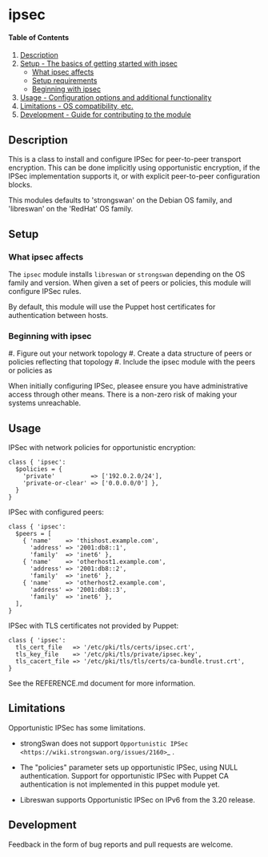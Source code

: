 # ipsec

#### Table of Contents

1. [Description](#description)
2. [Setup - The basics of getting started with ipsec](#setup)
    * [What ipsec affects](#what-ipsec-affects)
    * [Setup requirements](#setup-requirements)
    * [Beginning with ipsec](#beginning-with-ipsec)
3. [Usage - Configuration options and additional functionality](#usage)
4. [Limitations - OS compatibility, etc.](#limitations)
5. [Development - Guide for contributing to the module](#development)

## Description

This is a class to install and configure IPSec for peer-to-peer
transport encryption. This can be done implicitly using opportunistic
encryption, if the IPSec implementation supports it, or with explicit
peer-to-peer configuration blocks.

This modules defaults to 'strongswan' on the Debian OS family, and
'libreswan' on the 'RedHat' OS family.

## Setup

### What ipsec affects

The `ipsec` module installs `libreswan` or `strongswan` depending on
the OS family and version. When given a set of peers or policies, this
module will configure IPSec rules.

By default, this module will use the Puppet host certificates for
authentication between hosts.

### Beginning with ipsec

#. Figure out your network topology
#. Create a data structure of peers or policies reflecting that topology
#. Include the ipsec module with the peers or policies as

When initially configuring IPSec, pleasee ensure you have
administrative access through other means. There is a non-zero risk of
making your systems unreachable.

## Usage

IPSec with network policies for opportunistic encryption:

```puppet
class { 'ipsec':
  $policies = {
    'private'          => ['192.0.2.0/24'],
    'private-or-clear' => ['0.0.0.0/0'] },
  }
}
```

IPSec with configured peers:

```puppet
class { 'ipsec':
  $peers = [
    { 'name'    => 'thishost.example.com',
      'address' => '2001:db8::1',
      'family'  => 'inet6' },
    { 'name'    => 'otherhost1.example.com',
      'address' => '2001:db8::2',
      'family'  => 'inet6' },
    { 'name'    => 'otherhost2.example.com',
      'address' => '2001:db8::3',
      'family'  => 'inet6' },
  ],
}
```

IPSec with TLS certificates not provided by Puppet:

```puppet
class { 'ipsec':
  tls_cert_file   => '/etc/pki/tls/certs/ipsec.crt',
  tls_key_file    => '/etc/pki/tls/private/ipsec.key',
  tls_cacert_file => '/etc/pki/tls/tls/certs/ca-bundle.trust.crt',
}
```

See the REFERENCE.md document for more information.

## Limitations

Opportunistic IPSec has some limitations.

- strongSwan does not support `Opportunistic IPSec
  <https://wiki.strongswan.org/issues/2160>`_ .

- The "policies" parameter sets up opportunistic IPSec, using NULL
  authentication. Support for opportunistic IPSec with Puppet CA
  authentication is not implemented in this puppet module yet.

- Libreswan supports Opportunistic IPSec on IPv6 from the 3.20
  release.

## Development

Feedback in the form of bug reports and pull requests are welcome.
